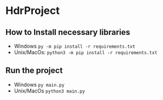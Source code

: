 # HdrProject

## How to Install necessary libraries

- Windows `py -m pip install -r requirements.txt`
- Unix/MacOs: `python3 -m pip install -r requirements.txt`

## Run the project

- Windows `py main.py`
- Unix/MacOs `python3 main.py`
